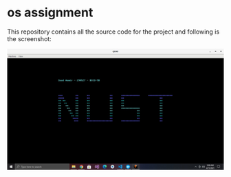 # os assignment

This repository contains all the source code for the project and following is the screenshot:

![Screenshot of the project](https://raw.githubusercontent.com/saad-aamir/os-assignment/master/screenshot.jpg)
